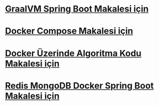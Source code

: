 # <a href="https://github.com/fsk/graalvmdemo">GraalVM Spring Boot Makalesi için</a>

# <a href="https://fskdev.medium.com/docker-compose-7c45a5b7b5cd">Docker Compose Makalesi için</a>

# <a href="https://fskdev.medium.com/docker-%C3%BCzerinde-algoritma-kodu-%C3%A7al%C4%B1%C5%9Ft%C4%B1rmak-ve-docker-debug-mode-d8ca04ecd8e4">Docker Üzerinde Algoritma Kodu Makalesi için</a>

# <a href="https://fskdev.medium.com/mongodb-redis-spring-boot-docker-7fe24b4b5d93">Redis MongoDB Docker Spring Boot Makalesi için</a>
